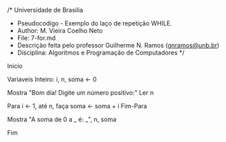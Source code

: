 /*	Universidade de Brasilia
 *	Pseudocodigo -   Exemplo do laço de repetição WHILE. 
 *	Author: M. Vieira Coelho Neto
 * 	File: 7-for.md
 * 	Descrição feita pelo professor Guilherme N. Ramos (gnramos@unb.br)
 *	Disciplina: Algoritmos e Programação de Computadores */

Inicio

Variaveis
Inteiro: i, n, soma <- 0

Mostra "Bom dia! Digite um número positivo:"
Ler n

Para i <- 1, até n, faça
	soma <- soma + i
Fim-Para

Mostra "A soma de 0 a _ é: _", n, soma

Fim
